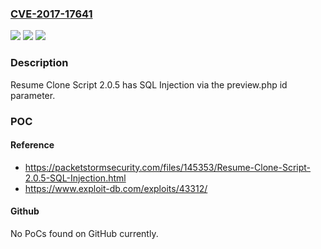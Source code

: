 ### [CVE-2017-17641](https://cve.mitre.org/cgi-bin/cvename.cgi?name=CVE-2017-17641)
![](https://img.shields.io/static/v1?label=Product&message=n%2Fa&color=blue)
![](https://img.shields.io/static/v1?label=Version&message=n%2Fa&color=blue)
![](https://img.shields.io/static/v1?label=Vulnerability&message=n%2Fa&color=brighgreen)

### Description

Resume Clone Script 2.0.5 has SQL Injection via the preview.php id parameter.

### POC

#### Reference
- https://packetstormsecurity.com/files/145353/Resume-Clone-Script-2.0.5-SQL-Injection.html
- https://www.exploit-db.com/exploits/43312/

#### Github
No PoCs found on GitHub currently.

